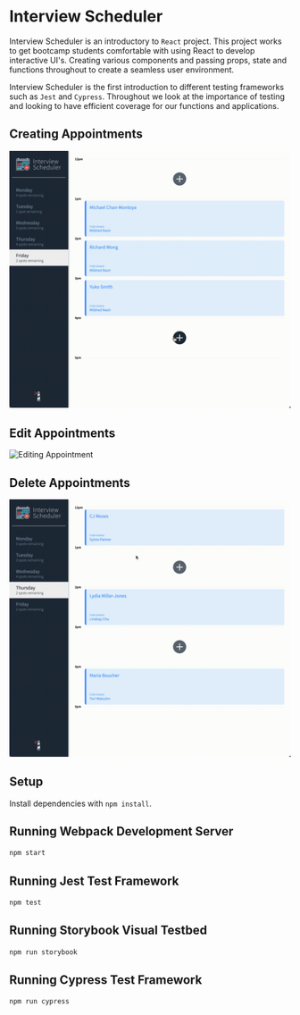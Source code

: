 # Interview Scheduler
Interview Scheduler is an introductory to `React` project. This project works to get bootcamp students comfortable with using React to develop interactive UI's. Creating various components and passing props, state and functions throughout to create a seamless user environment.

Interview Scheduler is the first introduction to different testing frameworks such as `Jest` and `Cypress`. Throughout we look at the importance of testing and looking to have efficient coverage for our functions and applications.

## Creating Appointments

![Creating New Appointment](
  https://github.com/woobrendan/scheduler/blob/master/public/docs/Add_appointment.gif
)

## Edit Appointments
![Editing Appointment](
  https://github.com/woobrendan/scheduler/blob/master/public/docs/edit_appointment.gif?raw=true
)
## Delete Appointments
![Deleting Appointment](
  https://github.com/woobrendan/scheduler/blob/master/public/docs/delete_appointment.gif?raw=true
)
## Setup

Install dependencies with `npm install`.

## Running Webpack Development Server

```sh
npm start
```

## Running Jest Test Framework

```sh
npm test
```

## Running Storybook Visual Testbed

```sh
npm run storybook
```

## Running Cypress Test Framework

```sh
npm run cypress
```
